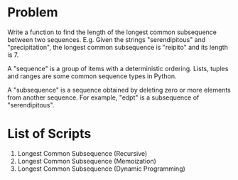 # Problem

Write a function to find the length of the longest common subsequence between two sequences. E.g. Given the strings "serendipitous" and "precipitation", the longest common subsequence is "reipito" and its length is 7.

A "sequence" is a group of items with a deterministic ordering. Lists, tuples and ranges are some common sequence types in Python.

A "subsequence" is a sequence obtained by deleting zero or more elements from another sequence. For example, "edpt" is a subsequence of "serendipitous".

# List of Scripts

1. Longest Common Subsequence (Recursive)
2. Longest Common Subsequence (Memoization)
3. Longest Common Subsequence (Dynamic Programming)
